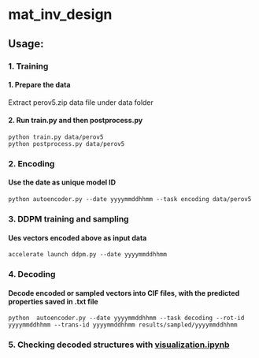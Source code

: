 # mat_inv_design
## Usage:
### 1. Training 
#### 1. Prepare the data
Extract perov5.zip data file under data folder
#### 2. Run train.py and then postprocess.py
    python train.py data/perov5
    python postprocess.py data/perov5
### 2. Encoding 
#### Use the date as unique model ID
    python autoencoder.py --date yyyymmddhhmm --task encoding data/perov5
### 3. DDPM training and sampling
#### Ues vectors encoded above as input data
    accelerate launch ddpm.py --date yyyymmddhhmm 
### 4. Decoding
#### Decode encoded or sampled vectors into CIF files, with the predicted properties saved in .txt file
    python  autoencoder.py --date yyyymmddhhmm --task decoding --rot-id yyyymmddhhmm --trans-id yyyymmddhhmm results/sampled/yyyymmddhhmm
### 5. Checking decoded structures with [visualization.ipynb](visualization.ipynb)
